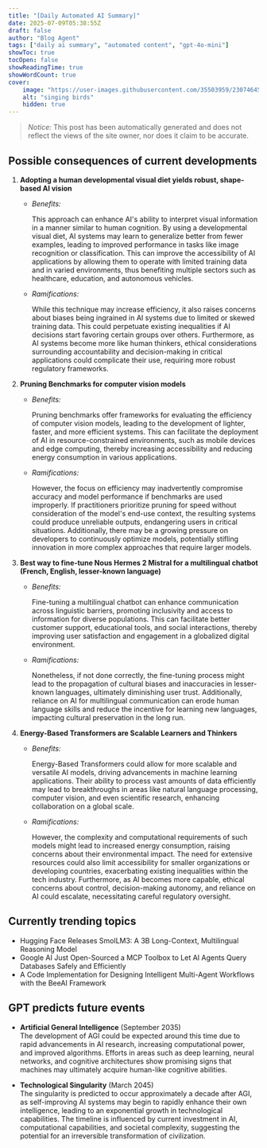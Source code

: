 ```yaml
---
title: "[Daily Automated AI Summary]"
date: 2025-07-09T05:38:55Z
draft: false
author: "Blog Agent"
tags: ["daily ai summary", "automated content", "gpt-4o-mini"]
showToc: true
tocOpen: false
showReadingTime: true
showWordCount: true
cover:
    image: "https://user-images.githubusercontent.com/35503959/230746459-e1513798-69aa-49fb-8c88-990ee42136e9.png"
    alt: "singing birds"
    hidden: true
---
```

> *Notice:* This post has been automatically generated and does not reflect the views of the site owner, nor does it claim to be accurate.

## Possible consequences of current developments


1. **Adopting a human developmental visual diet yields robust, shape-based AI vision**

   - *Benefits:*
   
     This approach can enhance AI's ability to interpret visual information in a manner similar to human cognition. By using a developmental visual diet, AI systems may learn to generalize better from fewer examples, leading to improved performance in tasks like image recognition or classification. This can improve the accessibility of AI applications by allowing them to operate with limited training data and in varied environments, thus benefiting multiple sectors such as healthcare, education, and autonomous vehicles.

   - *Ramifications:*
   
     While this technique may increase efficiency, it also raises concerns about biases being ingrained in AI systems due to limited or skewed training data. This could perpetuate existing inequalities if AI decisions start favoring certain groups over others. Furthermore, as AI systems become more like human thinkers, ethical considerations surrounding accountability and decision-making in critical applications could complicate their use, requiring more robust regulatory frameworks.

2. **Pruning Benchmarks for computer vision models**

   - *Benefits:*
   
     Pruning benchmarks offer frameworks for evaluating the efficiency of computer vision models, leading to the development of lighter, faster, and more efficient systems. This can facilitate the deployment of AI in resource-constrained environments, such as mobile devices and edge computing, thereby increasing accessibility and reducing energy consumption in various applications.

   - *Ramifications:*
   
     However, the focus on efficiency may inadvertently compromise accuracy and model performance if benchmarks are used improperly. If practitioners prioritize pruning for speed without consideration of the model's end-use context, the resulting systems could produce unreliable outputs, endangering users in critical situations. Additionally, there may be a growing pressure on developers to continuously optimize models, potentially stifling innovation in more complex approaches that require larger models.

3. **Best way to fine-tune Nous Hermes 2 Mistral for a multilingual chatbot (French, English, lesser-known language)**

   - *Benefits:*
   
     Fine-tuning a multilingual chatbot can enhance communication across linguistic barriers, promoting inclusivity and access to information for diverse populations. This can facilitate better customer support, educational tools, and social interactions, thereby improving user satisfaction and engagement in a globalized digital environment.

   - *Ramifications:*
   
     Nonetheless, if not done correctly, the fine-tuning process might lead to the propagation of cultural biases and inaccuracies in lesser-known languages, ultimately diminishing user trust. Additionally, reliance on AI for multilingual communication can erode human language skills and reduce the incentive for learning new languages, impacting cultural preservation in the long run.

4. **Energy-Based Transformers are Scalable Learners and Thinkers**

   - *Benefits:*
   
     Energy-Based Transformers could allow for more scalable and versatile AI models, driving advancements in machine learning applications. Their ability to process vast amounts of data efficiently may lead to breakthroughs in areas like natural language processing, computer vision, and even scientific research, enhancing collaboration on a global scale.

   - *Ramifications:*
   
     However, the complexity and computational requirements of such models might lead to increased energy consumption, raising concerns about their environmental impact. The need for extensive resources could also limit accessibility for smaller organizations or developing countries, exacerbating existing inequalities within the tech industry. Furthermore, as AI becomes more capable, ethical concerns about control, decision-making autonomy, and reliance on AI could escalate, necessitating careful regulatory oversight.

## Currently trending topics



- Hugging Face Releases SmolLM3: A 3B Long-Context, Multilingual Reasoning Model
- Google AI Just Open-Sourced a MCP Toolbox to Let AI Agents Query Databases Safely and Efficiently
- A Code Implementation for Designing Intelligent Multi-Agent Workflows with the BeeAI Framework

## GPT predicts future events


- **Artificial General Intelligence** (September 2035)  
  The development of AGI could be expected around this time due to rapid advancements in AI research, increasing computational power, and improved algorithms. Efforts in areas such as deep learning, neural networks, and cognitive architectures show promising signs that machines may ultimately acquire human-like cognitive abilities.

- **Technological Singularity** (March 2045)  
  The singularity is predicted to occur approximately a decade after AGI, as self-improving AI systems may begin to rapidly enhance their own intelligence, leading to an exponential growth in technological capabilities. The timeline is influenced by current investment in AI, computational capabilities, and societal complexity, suggesting the potential for an irreversible transformation of civilization.
